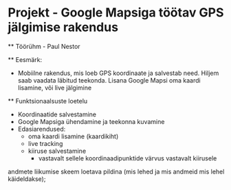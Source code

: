 # Projekt - Google Mapsiga töötav GPS jälgimise rakendus

** Töörühm - Paul Nestor

** Eesmärk:
  * Mobiilne rakendus, mis loeb GPS koordinaate ja salvestab need. Hiljem saab vaadata läbitud teekonda. Lisana Google Mapsi oma kaardi lisamine, või live jälgimine

** Funktsionaalsuste loetelu
  * Koordinaatide salvestamine
  * Google Mapsiga ühendamine ja teekonna kuvamine
  * Edasiarendused:
    * oma kaardi lisamine (kaardikiht)
    * live tracking
    * kiiruse salvestamine
      * vastavalt sellele koordinaadipunktide värvus vastavalt kiirusele

  andmete liikumise skeem loetava pildina (mis lehed ja mis andmeid mis lehel käideldakse);
